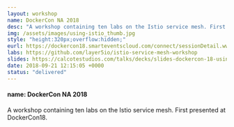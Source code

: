 ```yaml
---
layout: workshop
name: DockerCon NA 2018
desc: "A workshop containing ten labs on the Istio service mesh. First presented at DockerCon18. <p>See the resource links below.</p>      <p>(<a href='/assets/images/using-istio.jpg'>large image</a>)</p>"
img: /assets/images/using-istio_thumb.jpg
style: "height:320px;overflow:hidden;"
eurl: https://dockercon18.smarteventscloud.com/connect/sessionDetail.ww?SESSION_ID=187485
labs: https://github.com/layer5io/istio-service-mesh-workshop
slides: https://calcotestudios.com/talks/decks/slides-dockercon-18-using-istio.html
date: 2018-09-21 12:15:05 +0000
status: "delivered"
---
```


<h4> name: DockerCon NA 2018 </h4>
A workshop containing ten labs on the Istio service mesh. First presented at DockerCon18.
